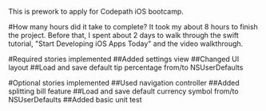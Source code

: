 This is prework to apply for Codepath iOS bootcamp.

#How many hours did it take to complete?
It took my about 8 hours to finish the project.
Before that, I spent about 2 days to walk through the swift tutorial, "Start Developing iOS Apps Today" and the video walkthrough.

#Required stories implemented
##Added settings view
##Changed UI layout
##Load and save default tip percentage from/to NSUserDefaults

#Optional stories implemented
##Used navigation controller
##Added splitting bill feature
##Load and save default currency symbol from/to NSUserDefaults
##Added basic unit test



